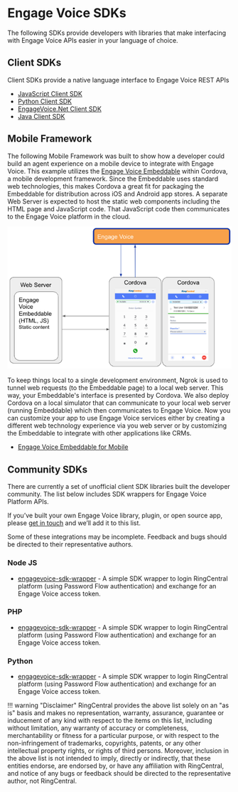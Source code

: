 # Engage Voice SDKs

The following SDKs provide developers with libraries that make interfacing with Engage Voice APIs easier in your language of choice.

## Client SDKs

Client SDKs provide a native language interface to Engage Voice REST APIs

* [JavaScript Client SDK](https://github.com/ringcentral/engage-voice-js)
* [Python Client SDK](https://github.com/ringcentral/engage-voice-python)
* [EngageVoice.Net Client SDK](https://github.com/ringcentral/EngageVoice.Net)
* [Java Client SDK](https://github.com/ringcentral/engage-voice-java)

## Mobile Framework

The following Mobile Framework was built to show how a developer could build an agent experience on a mobile device to integrate with Engage Voice. This example utilizes the [Engage Voice Embeddable](https://github.com/ringcentral/engage-voice-embeddable) within Cordova, a mobile development framework. Since the Embeddable uses standard web technologies, this makes Cordova a great fit for packaging the Embeddable for distribution across iOS and Android app stores. A separate Web Server is expected to host the static web components including the HTML page and JavaScript code. That JavaScript code then communicates to the Engage Voice platform in the cloud.

<img class="img-fluid" width="732" src="../images/sdk-mobile-framework-diagram.png">

To keep things local to a single development environment, Ngrok is used to tunnel web requests (to the Embeddable page) to a local web server. This way, your Embeddable's interface is presented by Cordova. We also deploy Cordova on a local simulator that can communicate to your local web server (running Embeddable) which then communicates to Engage Voice. Now you can customize your app to use Engage Voice services either by creating a different web technology experience via you web server or by customizing the Embeddable to integrate with other applications like CRMs.

* [Engage Voice Embeddable for Mobile](https://github.com/ringcentral/ringcentral-engage-voice-embeddable-mobile)

## Community SDKs

There are currently a set of unofficial client SDK libraries built the developer community. The list below includes SDK wrappers for Engage Voice Platform APIs.

If you’ve built your own Engage Voice library, plugin, or open source app, please [get in touch](mailto:devsupport@ringcentral.com) and we’ll add it to this list.

Some of these integrations may be incomplete. Feedback and bugs should be directed to their representative authors.

### Node JS

* [engagevoice-sdk-wrapper](https://github.com/pacovu/engagevoice-sdk-wrapper-node) - A simple SDK wrapper to login RingCentral platform (using Password Flow authentication) and exchange for an Engage Voice access token.

### PHP

* [engagevoice-sdk-wrapper](https://github.com/pacovu/engagevoice-sdk-wrapper-php) - A simple SDK wrapper to login RingCentral platform (using Password Flow authentication) and exchange for an Engage Voice access token.

### Python

* [engagevoice-sdk-wrapper](https://github.com/pacovu/engagevoice-sdk-wrapper-python) - A simple SDK wrapper to login RingCentral platform (using Password Flow authentication) and exchange for an Engage Voice access token.


!!! warning "Disclaimer"
    RingCentral provides the above list solely on an "as is" basis and makes no representation, warranty, assurance, guarantee or inducement of any kind with respect to the items on this list, including without limitation, any warranty of accuracy or completeness, merchantability or fitness for a particular purpose, or with respect to the non-infringement of trademarks, copyrights, patents, or any other intellectual property rights, or rights of third persons. Moreover, inclusion in the above list is not intended to imply, directly or indirectly, that these entities endorse, are endorsed by, or have any affiliation with RingCentral, and notice of any bugs or feedback should be directed to the representative author, not RingCentral.
